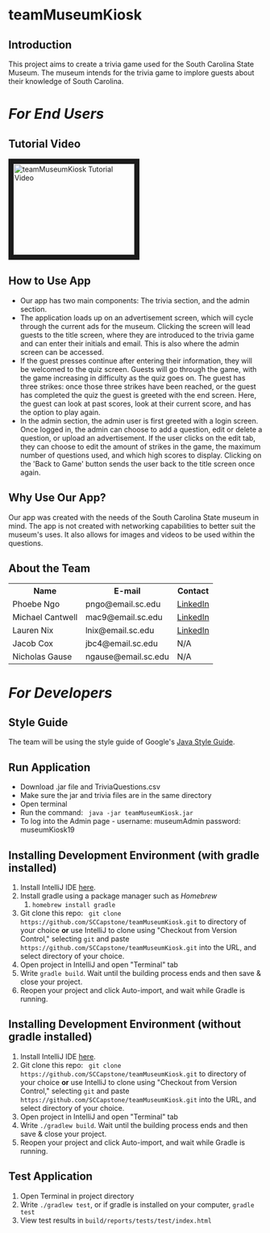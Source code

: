 # teamMuseumKiosk  
## Introduction  
This project aims to create a trivia game used for the South Carolina State Museum. The museum intends for the trivia game to implore guests about their knowledge of South Carolina.  

# _For End Users_
## Tutorial Video
<a href="http://www.youtube.com/watch?feature=player_embedded&v=NpEaa2P7qZI
" target="_blank"><img src="http://img.youtube.com/vi/NpEaa2P7qZI/0.jpg" 
alt="teamMuseumKiosk Tutorial Video" width="240" height="180" border="10" /></a>
## How to Use App
* Our app has two main components: The trivia section, and the admin section.
* The application loads up on an advertisement screen, which will cycle through the current ads for the museum.
Clicking the screen will lead guests to the title screen, where they are introduced to the trivia game and can enter their initials and email. This is also where the admin screen can be accessed. 
* If the guest presses continue after entering their information, they will be welcomed to the quiz screen. Guests will go through the game, with the game increasing in difficulty as the quiz goes on. The guest has three strikes: once those three strikes have been reached, or the guest has completed the quiz the guest is greeted with the end screen. Here, the guest can look at past scores, look at their current score, and has the option to play again.
* In the admin section, the admin user is first greeted with a login screen. Once logged in, the admin can choose to add a question, edit or delete a question, or upload an advertisement. If the user clicks on the edit tab, they can choose to edit the amount of strikes in the game, the maximum number of questions used, and which high scores to display. Clicking on the 'Back to Game' button sends the user back to the title screen once again.

## Why Use Our App?
Our app was created with the needs of the South Carolina State museum in mind. The app is not created with networking capabilities to better suit the museum's uses. It also allows for images and videos to be used within the questions.

## About the Team
<table>
    <tbody>
      <tr>
        <th>Name</th>
        <th>E-mail</th>
        <th>Contact</th>
      </tr>
      <tr>
        <td>Phoebe Ngo</td>
        <td>pngo@email.sc.edu</td>
        <td><a href="https://www.linkedin.com/in/phoebe-ngo-1230ba106/">LinkedIn</a></td>
      </tr>
       <tr>
        <td>Michael Cantwell</td>
        <td>mac9@email.sc.edu</td>
        <td><a href="https://www.linkedin.com/in/michaelcantwell4/">LinkedIn</a></td>
      </tr>
       <tr>
        <td>Lauren Nix</td>
        <td>lnix@email.sc.edu</td>
        <td><a href="https://www.linkedin.com/in/lauren-nix-314074135/">LinkedIn</a></td>
      </tr>
      <tr>
        <td>Jacob Cox</td>
        <td>jbc4@email.sc.edu</td>
        <td>N/A</td>
      </tr>
      <tr>
        <td>Nicholas Gause</td>
        <td>ngause@email.sc.edu</td>
        <td>N/A</td>
      </tr>
    </tbody>
</table>

# _For Developers_
## Style Guide  
The team will be using the style guide of Google's <a href="google.github.io/styleguide/javaguide.html"> Java Style Guide</a>. 

## Run Application
* Download .jar file and TriviaQuestions.csv
* Make sure the jar and trivia files are in the same directory
* Open terminal
* Run the command:
``` java -jar teamMuseumKiosk.jar```
* To log into the Admin page - username: museumAdmin password: museumKiosk19

## Installing Development Environment (with gradle installed)
1. Install IntelliJ IDE <a href="https://www.jetbrains.com/idea/download"> here</a>. 
1. Install gradle using a package manager such as <i>Homebrew</i>
    1. ```homebrew install gradle```
1. Git clone this repo:
``` git clone https://github.com/SCCapstone/teamMuseumKiosk.git``` to directory of your choice
<b>or</b> use IntelliJ to clone using "Checkout from Version Control," selecting ```git``` and paste 
```https://github.com/SCCapstone/teamMuseumKiosk.git``` into the URL, and select directory of your choice.
1. Open project in IntelliJ and open "Terminal" tab
1. Write ```gradle build```. Wait until the building process ends and then save & close your project.
1. Reopen your project and click Auto-import, and wait while Gradle is running.

## Installing Development Environment (without gradle installed)
1. Install IntelliJ IDE <a href="https://www.jetbrains.com/idea/download"> here</a>. 
1. Git clone this repo:
``` git clone https://github.com/SCCapstone/teamMuseumKiosk.git``` to directory of your choice
<b>or</b> use IntelliJ to clone using "Checkout from Version Control," selecting ```git``` and paste 
```https://github.com/SCCapstone/teamMuseumKiosk.git``` into the URL, and select directory of your choice.
1. Open project in IntelliJ and open "Terminal" tab
1. Write ```./gradlew build```. Wait until the building process ends and then save & close your project.
1. Reopen your project and click Auto-import, and wait while Gradle is running.


## Test Application
1. Open Terminal in project directory
1. Write ```./gradlew test```, or if gradle is installed on your computer, ```gradle test```
1. View test results in ```build/reports/tests/test/index.html```

